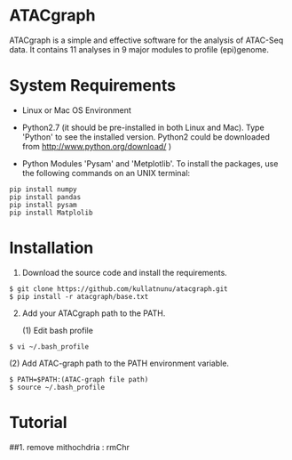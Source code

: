 # ATACgraph

ATACgraph is a simple and effective software for the analysis of ATAC-Seq data. It contains 11 analyses in 9 major modules to profile (epi)genome. 

# <a name="SystemRequirements"></a>System Requirements
* Linux or Mac OS Environment
* Python2.7 (it should be pre-installed in both Linux and Mac). Type 'Python' to see the installed version. Python2 could be downloaded from http://www.python.org/download/ )

* Python Modules 'Pysam' and 'Metplotlib'. To install the packages, use the following commands on an UNIX terminal:

```
pip install numpy
pip install pandas
pip install pysam
pip install Matplolib

```

# Installation


1. Download the source code and install the requirements.


```
$ git clone https://github.com/kullatnunu/atacgraph.git
$ pip install -r atacgraph/base.txt

``` 

2. Add your ATACgraph path to the PATH.

   (1) Edit bash profile
  
``` 
$ vi ~/.bash_profile
``` 
   
   (2) Add ATAC-graph path to the PATH environment variable.
 
``` 
$ PATH=$PATH:(ATAC-graph file path)
$ source ~/.bash_profile
```    

# Tutorial

##1. remove mithochdria : rmChr 
